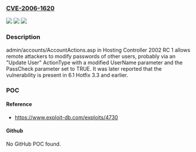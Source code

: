### [CVE-2006-1620](https://cve.mitre.org/cgi-bin/cvename.cgi?name=CVE-2006-1620)
![](https://img.shields.io/static/v1?label=Product&message=n%2Fa&color=blue)
![](https://img.shields.io/static/v1?label=Version&message=n%2Fa&color=blue)
![](https://img.shields.io/static/v1?label=Vulnerability&message=n%2Fa&color=brighgreen)

### Description

admin/accounts/AccountActions.asp in Hosting Controller 2002 RC 1 allows remote attackers to modify passwords of other users, probably via an "Update User" ActionType with a modified UserName parameter and the PassCheck parameter set to TRUE.  It was later reported that the vulnerability is present in 6.1 Hotfix 3.3 and earlier.

### POC

#### Reference
- https://www.exploit-db.com/exploits/4730

#### Github
No GitHub POC found.

